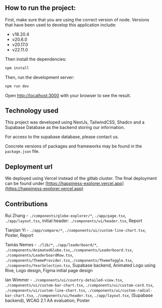 ## How to run the project:

First, make sure that you are using the correct version of node. Versions that have been used to develop this
application include:
- v18.20.4
- v20.6.0
- v20.17.0
- v22.11.0

Then install the dependencies:

```bash
npm install
```

Then, run the development server:

```bash
npm run dev
```

Open [http://localhost:3000](http://localhost:3000) with your browser to see the result.


## Technology used
This project was developed using NextJs, TailwindCSS, Shadcn and a Supabase Database as the backend storing our information.

For access to the supabase database, please contact us.

Concrete versions of packages and frameworks may be found in the `package.json` file.


## Deployment url
We deployed using Vercel instead of the gitlab cluster. The final deployment can be found under [https://happiness-explorer.vercel.app](https://happiness-explorer.vercel.app)


## Contributions
Rui Zhang - `./components/globe-explorer/*`, `./app/page.tsx`, `./app/layout.tsx`, initial header: `./components/ui/header.tsx`, Report

Tianjian Yi - `./app/compare/*`, `./components/ui/custom-line-chart.tsx`, Poster, Report 

Tamàs Nemes - `./lib/*`, `./app/leaderboard/*`, `./components/AnimatedGlobe.tsx`,`./components/Leaderboard.tsx`, `./components/LeaderboardRow.tsx`, `./components/ThemeProvider.tsx`,`./components/ThemeToggle.tsx`, `./components/YearSelection.tsx`, Supabase backend, Animated Logo using Rive, Logo design, Figma initial page design

Ian Wimmer - `./components/ui/country-detailed-view.tsx`, `./components/ui/custom-bar-chart.tsx`, `./components/ui/custom-card.tsx`, `./components/ui/custom-line-chart.tsx`, `./components/ui/custom-radial-bar-chart.tsx`, `./components/ui/header.tsx`, `./app/layout.tsx`, (Supabase backend), WCAG 2.1 AA evaluation, Poster
